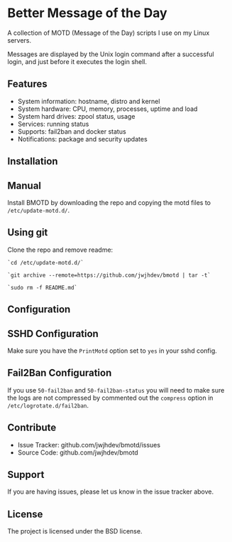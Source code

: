 Better Message of the Day
=========================

A collection of MOTD (Message of the Day) scripts I use on my Linux servers.

Messages are displayed by the Unix login command after a successful login, and
just before it executes the login shell.

Features
--------

- System information: hostname, distro and kernel
- System hardware: CPU, memory, processes, uptime and load
- System hard drives: zpool status, usage
- Services: running status
- Supports: fail2ban and docker status
- Notifications: package and security updates

Installation
------------

## Manual 

Install BMOTD by downloading the repo and copying the motd files
to `/etc/update-motd.d/`.

## Using git

Clone the repo and remove readme:

    `cd /etc/update-motd.d/`

    `git archive --remote=https://github.com/jwjhdev/bmotd | tar -t`
    
    `sudo rm -f README.md`

Configuration
-------------

## SSHD Configuration 

Make sure you have the `PrintMotd` option set to `yes` in your sshd config.

## Fail2Ban Configuration 

If you use `50-fail2ban` and `50-fail2ban-status` you will need to make sure
the logs are not compressed by commented out the `compress` option 
in `/etc/logrotate.d/fail2ban`.

Contribute
----------

- Issue Tracker: github.com/jwjhdev/bmotd/issues
- Source Code: github.com/jwjhdev/bmotd

Support
-------

If you are having issues, please let us know in the issue tracker above.

License
-------

The project is licensed under the BSD license.